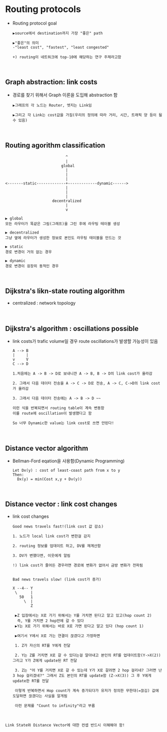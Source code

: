Routing protocols
==================
* Routing protocol goal
  ```
  ▶source에서 destination까지 가장 "좋은" path

  ▶"좋은"의 의미
  -"least cost", "fastest", "least congested"

  +) routing이 네트워크에 top-10에 해당하는 연구 주제라고함
  ```

<br/>

Graph abstraction: link costs
--------------------
* 경로를 찾기 위해서 Graph 이론을 도입해 abstraction 함
  ```
  ▶그래프의 각 노드는 Router, 엣지는 Link임

  ▶그리고 각 Link는 cost값을 가짐(우리의 정의에 따라 거리, 시간, 트래픽 양 등이 될 수 있음)
  ```

<br/>

Routing agorithm classification
------------------
```
                           ^
                           |
                         global
                           |
                           |
                           |
<-------static-------------+-------------dynamic------>
                           |
                           |
                           |
                     decentralized
                           |
                           v

▶ global
모든 라우터가 똑같은 그림(그래프)을 그린 후에 라우팅 테이블 생성

▶ decentralized
그냥 옆에 라우터가 생성한 정보로 본인도 라우팅 테이블을 만드는 것

▶ static
경로 변경이 거의 없는 경우

▶ dynamic
경로 변경이 굉장히 동적인 경우
```

<br/>

Dijkstra's likn-state routing algorithm
-------------------------------
* centralized : network topology

<br/>

Dijkstra's algorithm : oscillations possible
--------------------------------
* link costs가 trafic volume일 경우 route oscillations가 발생할 가능성이 있음
  ```
  A --> B
  |     |
  v     V
  C --> D

  1.처음에는 A -> B -> D로 보내니깐 A -> B, B -> D의 link cost가 올라감

  2. 그래서 다음 데이터 전송을 A -> C -> D로 전송, A -> C, C->D의 link cost가 올라감

  3. 그래서 다음 데이터 전송에는 A -> B -> D ~~

  이런 식을 반복되면서 routing table이 계속 변동함
  이를 route에 oscillation이 발생했다고 함

  So 너무 Dynamic한 value는 link cost로 쓰면 안된다!
  ```

<br/>

Distance vector algorithm
----------------------
* Bellman-Ford eqation을 사용함(Dynamic Programming)
  ```
  Let Dx(y) : cost of least-coast path from x to y
  Then:
    Dx(y) = min(Cost x,y + Dv(y))
  ```

<br/>

Distance vector : link cost changes
-----------------
* link cost changes
  ```
  Good news travels fast!(link cost 값 감소)
  
  1. 노드가 local link cost가 변한걸 감지

  2. routing 정보를 업데이트 하고, DV를 재계산함

  3. DV가 변했다면, 이웃에게 알림

  !) link cost가 줄어든 경우라면 경로에 변화가 없어서 금방 변화가 전파됨

  
  Bad news travels slow! (link cost가 증가)

  X --4-- Y
   \      |
     50   1
       \  |
          Z

   ▶Z 입장에서는 X로 가기 위해서는 Y를 거치면 된다고 알고 있고(hop count 2)
    즉, Y를 거치면 2 hop만에 갈 수 있다
   ▶Y는 X로 가기 위해서는 바로 X로 가면 된다고 알고 있다 (hop count 1)

   ▶여기서 Y에서 X로 가는 연결이 끊겼다고 가정하면

   1. Z가 자신의 RT를 Y에게 전달
   
   2. Y는 Z를 거치면 X로 갈 수 있다는걸 알아내고 본인의 RT를 업데이트함(Y->X(2)) 그리고 Y가 Z에게 update된 RT 전달
   
   3. Z는 "어 Y를 거치면 X로 갈 수 있는데 Y가 X로 갈려면 2 hop 걸리네? 그러면 난 3 hop 걸리겠네?" 그래서 Z도 본인의 RT를 update함 (Z->X(3)) 그 후 Y에게 update한 RT를 전달

   이렇게 반복하면서 Hop count가 계속 증가되다가 유저가 정의한 무한대(=끊김) 값에 도달하면 끊겼다는 사실을 알게됨

   이런 문제를 "Count to infinity"라고 부름
  ```

<br/>

```
Link State와 Distance Vector에 대한 컨셉 반드시 이해해야 함!
```